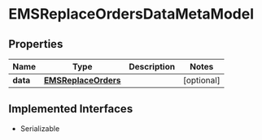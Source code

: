 

# EMSReplaceOrdersDataMetaModel


## Properties

Name | Type | Description | Notes
------------ | ------------- | ------------- | -------------
**data** | [**EMSReplaceOrders**](EMSReplaceOrders.md) |  |  [optional]


## Implemented Interfaces

* Serializable


